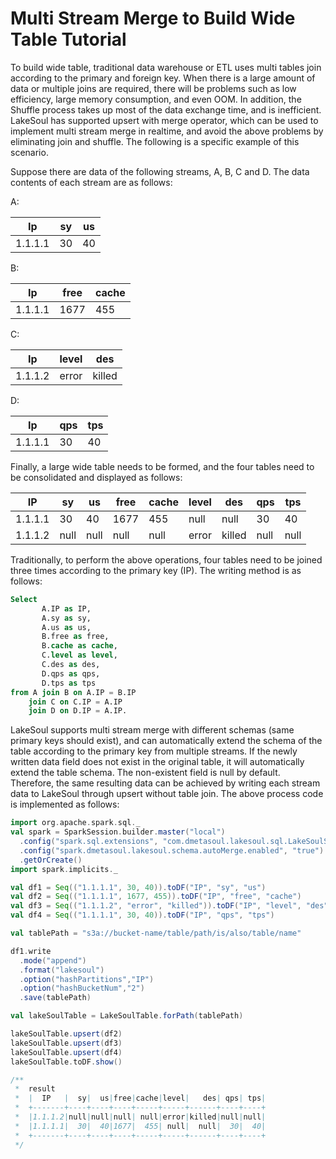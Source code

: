 # Multi Stream Merge to Build Wide Table Tutorial

To build wide table, traditional data warehouse or ETL uses multi tables join according to the primary and foreign key. When there is a large amount of data or multiple joins are required, there will be problems such as low efficiency, large memory consumption, and even OOM. In addition, the Shuffle process takes up most of the data exchange time, and is inefficient. LakeSoul has supported upsert with merge operator, which can be used to implement multi stream merge in realtime, and avoid the above problems by eliminating join and shuffle. The following is a specific example of this scenario.

Suppose there are data of the following streams, A, B, C and D. The data contents of each stream are as follows:

A:

| Ip      | sy  | us  |
|---------|-----|-----|
| 1.1.1.1 | 30  | 40  |

B:

| Ip      | free | cache |
|---------|------|-------|
| 1.1.1.1 | 1677 | 455   |


C:

| Ip      | level | des    |
|---------|-------|--------|
| 1.1.1.2 | error | killed |

D:

| Ip      | qps | tps |
|---------|-----|-----|
| 1.1.1.1 | 30  | 40  |

Finally, a large wide table needs to be formed, and the four tables need to be consolidated and displayed as follows:

| IP      | sy   | us   | free | cache | level | des    | qps  | tps  |
|---------|------|------|------|-------|-------|--------|------|------|
| 1.1.1.1 | 30   | 40   | 1677 | 455   | null  | null   | 30   | 40   |
| 1.1.1.2 | null | null | null | null  | error | killed | null | null |

Traditionally, to perform the above operations, four tables need to be joined three times according to the primary key (IP). The writing method is as follows:

```sql
Select 
       A.IP as IP,  
       A.sy as sy, 
       A.us as us, 
       B.free as free, 
       B.cache as cache, 
       C.level as level, 
       C.des as des, 
       D.qps as qps, 
       D.tps as tps 
from A join B on A.IP = B.IP 
    join C on C.IP = A.IP 
    join D on D.IP = A.IP.
```

LakeSoul supports multi stream merge with different schemas (same primary keys should exist), and can automatically extend the schema of the table according to the primary key from multiple streams. If the newly written data field does not exist in the original table, it will automatically extend the table schema. The non-existent field is null by default. Therefore, the same resulting data can be achieved by writing each stream data to LakeSoul through upsert without table join. The above process code is implemented as follows:

```scala
import org.apache.spark.sql._
val spark = SparkSession.builder.master("local")
  .config("spark.sql.extensions", "com.dmetasoul.lakesoul.sql.LakeSoulSparkSessionExtension")
  .config("spark.dmetasoul.lakesoul.schema.autoMerge.enabled", "true")
  .getOrCreate()
import spark.implicits._

val df1 = Seq(("1.1.1.1", 30, 40)).toDF("IP", "sy", "us")
val df2 = Seq(("1.1.1.1", 1677, 455)).toDF("IP", "free", "cache")
val df3 = Seq(("1.1.1.2", "error", "killed")).toDF("IP", "level", "des")
val df4 = Seq(("1.1.1.1", 30, 40)).toDF("IP", "qps", "tps")

val tablePath = "s3a://bucket-name/table/path/is/also/table/name"

df1.write
  .mode("append")
  .format("lakesoul")
  .option("hashPartitions","IP")
  .option("hashBucketNum","2")
  .save(tablePath)

val lakeSoulTable = LakeSoulTable.forPath(tablePath)

lakeSoulTable.upsert(df2)
lakeSoulTable.upsert(df3)
lakeSoulTable.upsert(df4)
lakeSoulTable.toDF.show()

/**
 *  result
 *  |  IP   |  sy|  us|free|cache|level|   des| qps| tps|
 *  +-------+----+----+----+-----+-----+------+----+----+
 *  |1.1.1.2|null|null|null| null|error|killed|null|null|
 *  |1.1.1.1|  30|  40|1677|  455| null|  null|  30|  40|
 *  +-------+----+----+----+-----+-----+------+----+----+
 */

```
